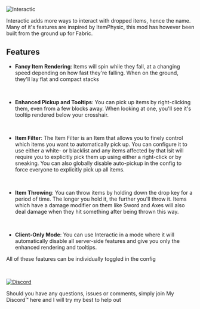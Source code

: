 ![Interactic](https://i.imgur.com/G6YQuwu.png)

Interactic adds more ways to interact with dropped items, hence the name. Many of it's features are inspired by ItemPhysic, this mod has however been built from the ground up for Fabric.


## Features


 - **Fancy Item Rendering**: Items will spin while they fall, at a changing speed depending on how fast they're falling. When on the ground, they'll lay flat and compact stacks

 

 - **Enhanced Pickup and Tooltips**: You can pick up items by right-clicking them, even from a few blocks away. When looking at one, you'll see it's tooltip rendered below your crosshair.

 

 - **Item Filter**: The Item Filter is an Item that allows you to finely control which items you want to automatically pick up. You can configure it to use either a white- or blacklist and any items affected by that lsit will require you to explicitly pick them up using either a right-click or by sneaking. You can also globally disable auto-pickup in the config to force everyone to explicitly pick up all items.

 

 - **Item Throwing**: You can throw items by holding down the drop key for a period of time. The longer you hold it, the further you'll throw it. Items which have a damage modifier on them like Sword and Axes will also deal damage when they hit something after being thrown this way.

 

 - **Client-Only Mode**: You can use Interactic in a mode where it will automatically disable all server-side features and give you only the enhanced rendering and tooltips.


All of these features can be individually toggled in the config

 

[![Discord](https://discordapp.com/api/guilds/825828008644313089/embed.png?style=banner2&v=2)](https://discord.gg/xrwHKktV2d)

Should you have any questions, issues or comments, simply join My Discord™ here and I will try my best to help out
